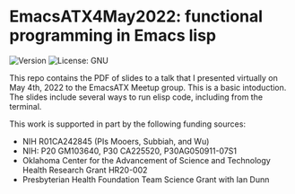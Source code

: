 # EmacsATX4May2022: functional programming in Emacs lisp
![Version](https://img.shields.io/static/v1?label=EmacsATX2022&message=0.1&color=brightcolor)
![License: GNU](https://img.shields.io/badge/License-GNU-blue.svg)

This repo contains the PDF of slides to a talk that I presented virtually on May 4th, 2022 to the EmacsATX Meetup group. This is a basic intoduction. The slides include several ways to run elisp code, including from the terminal.

This work is supported in part by the following funding sources:

* NIH R01CA242845 (PIs Mooers, Subbiah, and Wu)
* NIH: P20 GM103640, P30 CA225520, P30AG050911-07S1
* Oklahoma Center for the Advancement of Science and Technology Health Research Grant HR20-002
* Presbyterian Health Foundation Team Science Grant with Ian Dunn
